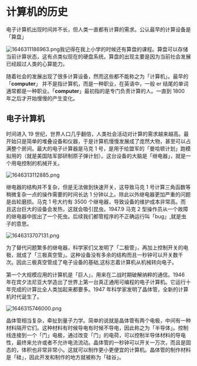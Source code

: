 # 计算机的历史

电子计算机出现时间并不长，但人类一直都有计算的需求。公认最早的计算设备是「算盘」

![1646311186963.png](https://img.github.luxe/2022/96ae3633ad37e.png)我记得在我上小学的时候还有算盘的课程。算盘可以存储当前计算状态，这有点类似现在的硬盘系统。算盘的出现主要是因为当前社会发展已经超过人类的心算能力。

随着社会的发展出现了很多计算设备，然而这些都不能称之为「计算机」。最早的 「**computer**」 并不是指计算机，而是一种职业，在英语中，一般 er 结尾的单词通常都是一种职业。「**computer**」最初指的是专门负责计算的人。一直到 1800 年之后才开始慢慢的产生变化。

## 电子计算机

时间进入 19 世纪，世界人口几乎翻倍，人类社会活动对计算的需求越来越高。最开始只是简单的堆叠设备和仪器，于是计算机慢慢发展成了庞然大物，甚至可以占满整个房间。最大的电子计算器是马克 1 号，是用于给盟军的「曼哈顿计划」跑模拟用的（就是美国陆军部研制原子弹计划）。这台设备的大脑是「继电器」，就是一个用电控制的机械开关。

![1646313112885.png](https://img.github.luxe/2022/519698badffec.png)

继电器的结构并不复杂，但是无法做到快速开关，这导致马克 1 号计算三角函数等稍微复杂一点的操作需要的时间长达 1 分钟以上。除此以外继电器更加严重的问题是齿轮磨损。马克 1 号大约有 3500 个继电器，导致设备的维护成本非常高。而且这台巨大的设备会发热，这就会吸引昆虫。1947.9 马克 2 型操作员从一个故障的继电器中拔出了一个死虫。后续我们都管程序的不正确运行叫「bug」,就是虫子的意思。

![1646313707131.png](https://img.github.luxe/2022/715c0d520161e.png)

为了替代问题繁多的继电器，科学家们又发明了「二极管」，再加上控制开关的电极，就成了「三极真空管」。这种设备没有多余的结构而且一秒钟可以开关数千次。因此三极真空管成了电子设备的基础,这标志着计算机从机械转向电子。

第一个大规模应用的计算机是「巨人」，用来在二战时期破解纳粹的通信。1946 年在宾夕法尼亚大学造出了世界上第一台真正通用可编程的电子计算机。它运行十年完成的计算比全人类加起来都要多。1947 年科学家发明了晶体管，全新的计算机时代诞生了。

![1646315746000.png](https://img.github.luxe/2022/c645e4f43b356.png)

晶体管相当复杂，牵扯到量子力学。简单的说就是晶体管有两个电极，中间有一种材料隔开它们。这种材料有时候导电有时候不导电，因此称之为「半导体」。控制线连接到一个「门」电极，通过改变「门」的电荷，可以控制半导体材料的导电性，最终来允许或者不允许电流流动。晶体管的一秒钟可以开关一万次，而且是固态的，体积也非常非常小。这就可以制作更小更便宜的计算机。晶体管的制作材料是「硅」，因此开发和制作的地方就被称为「硅谷」。
